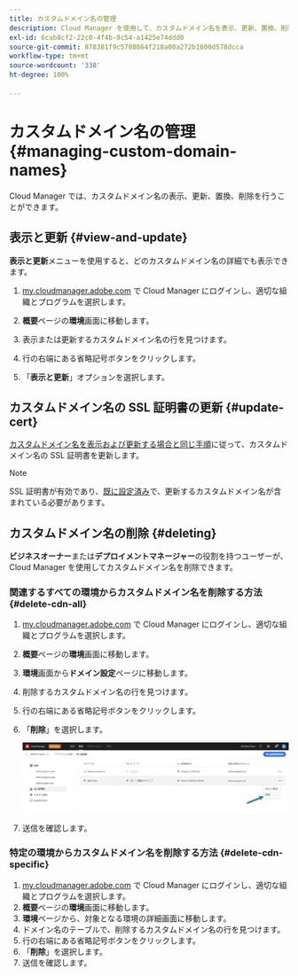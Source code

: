```yaml
---
title: カスタムドメイン名の管理
description: Cloud Manager を使用して、カスタムドメイン名を表示、更新、置換、削除する方法について説明します。
exl-id: 6cab8cf2-22c0-4f4b-9c54-a1425e74ddd0
source-git-commit: 878381f9c5780864f218a00a272b1600d578dcca
workflow-type: tm+mt
source-wordcount: '338'
ht-degree: 100%

---
```


# カスタムドメイン名の管理 {#managing-custom-domain-names}

Cloud Manager では、カスタムドメイン名の表示、更新、置換、削除を行うことができます。

## 表示と更新 {#view-and-update}

**表示と更新**&#x200B;メニューを使用すると、どのカスタムドメイン名の詳細でも表示できます。

1. [my.cloudmanager.adobe.com](https://my.cloudmanager.adobe.com/) で Cloud Manager にログインし、適切な組織とプログラムを選択します。

1. **概要**&#x200B;ページの&#x200B;**環境**&#x200B;画面に移動します。

1. 表示または更新するカスタムドメイン名の行を見つけます。

1. 行の右端にある省略記号ボタンをクリックします。

1. 「**表示と更新**」オプションを選択します。

## カスタムドメイン名の SSL 証明書の更新 {#update-cert}

[カスタムドメイン名を表示および更新する場合と同じ手順](#view-and-update)に従って、カスタムドメイン名の SSL 証明書を更新します。

>[!NOTE]
>
>SSL 証明書が有効であり、[既に設定済み](/help/implementing/cloud-manager/managing-ssl-certifications/introduction.md)で、更新するカスタムドメイン名が含まれている必要があります。

## カスタムドメイン名の削除 {#deleting}

**ビジネスオーナー**&#x200B;または&#x200B;**デプロイメントマネージャー**&#x200B;の役割を持つユーザーが、Cloud Manager を使用してカスタムドメイン名を削除できます。

### 関連するすべての環境からカスタムドメイン名を削除する方法 {#delete-cdn-all}

1. [my.cloudmanager.adobe.com](https://my.cloudmanager.adobe.com/) で Cloud Manager にログインし、適切な組織とプログラムを選択します。

1. **概要**&#x200B;ページの&#x200B;**環境**&#x200B;画面に移動します。

1. **環境**&#x200B;画面から&#x200B;**ドメイン設定**&#x200B;ページに移動します。

1. 削除するカスタムドメイン名の行を見つけます。

1. 行の右端にある省略記号ボタンをクリックします。

1. 「**削除**」を選択します。

   ![カスタムドメイン名の削除](/help/implementing/cloud-manager/assets/cdn/cdn-delete.png)

1. 送信を確認します。

### 特定の環境からカスタムドメイン名を削除する方法 {#delete-cdn-specific}

1. [my.cloudmanager.adobe.com](https://my.cloudmanager.adobe.com/) で Cloud Manager にログインし、適切な組織とプログラムを選択します。
1. **概要**&#x200B;ページの&#x200B;**環境**&#x200B;画面に移動します。
1. **環境**&#x200B;ページから、対象となる環境の詳細画面に移動します。
1. ドメイン名のテーブルで、削除するカスタムドメイン名の行を見つけます。
1. 行の右端にある省略記号ボタンをクリックします。
1. 「**削除**」を選択します。
1. 送信を確認します。

